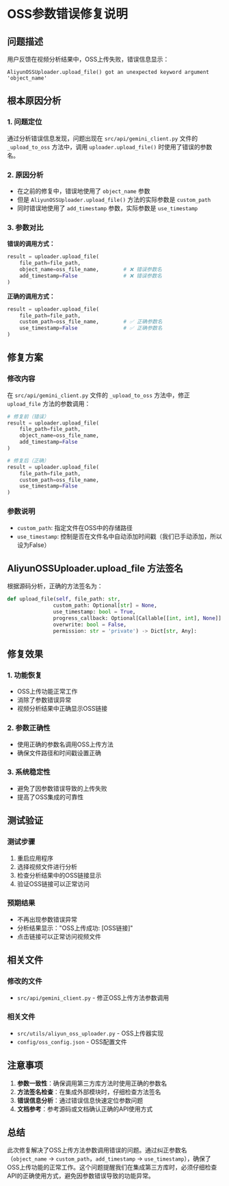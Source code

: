 # OSS参数错误修复说明

## 问题描述
用户反馈在视频分析结果中，OSS上传失败，错误信息显示：
```
AliyunOSSUploader.upload_file() got an unexpected keyword argument 'object_name'
```

## 根本原因分析

### 1. 问题定位
通过分析错误信息发现，问题出现在 `src/api/gemini_client.py` 文件的 `_upload_to_oss` 方法中，调用 `uploader.upload_file()` 时使用了错误的参数名。

### 2. 原因分析
- 在之前的修复中，错误地使用了 `object_name` 参数
- 但是 `AliyunOSSUploader.upload_file()` 方法的实际参数是 `custom_path`
- 同时错误地使用了 `add_timestamp` 参数，实际参数是 `use_timestamp`

### 3. 参数对比
**错误的调用方式：**
```python
result = uploader.upload_file(
    file_path=file_path,
    object_name=oss_file_name,        # ❌ 错误参数名
    add_timestamp=False               # ❌ 错误参数名
)
```

**正确的调用方式：**
```python
result = uploader.upload_file(
    file_path=file_path,
    custom_path=oss_file_name,        # ✅ 正确参数名
    use_timestamp=False               # ✅ 正确参数名
)
```

## 修复方案

### 修改内容
在 `src/api/gemini_client.py` 文件的 `_upload_to_oss` 方法中，修正 `upload_file` 方法的参数调用：

```python
# 修复前（错误）
result = uploader.upload_file(
    file_path=file_path,
    object_name=oss_file_name,
    add_timestamp=False
)

# 修复后（正确）
result = uploader.upload_file(
    file_path=file_path,
    custom_path=oss_file_name,
    use_timestamp=False
)
```

### 参数说明
- `custom_path`: 指定文件在OSS中的存储路径
- `use_timestamp`: 控制是否在文件名中自动添加时间戳（我们已手动添加，所以设为False）

## AliyunOSSUploader.upload_file 方法签名

根据源码分析，正确的方法签名为：
```python
def upload_file(self, file_path: str, 
               custom_path: Optional[str] = None,
               use_timestamp: bool = True,
               progress_callback: Optional[Callable[[int, int], None]] = None,
               overwrite: bool = False,
               permission: str = 'private') -> Dict[str, Any]:
```

## 修复效果

### 1. 功能恢复
- OSS上传功能正常工作
- 消除了参数错误异常
- 视频分析结果中正确显示OSS链接

### 2. 参数正确性
- 使用正确的参数名调用OSS上传方法
- 确保文件路径和时间戳设置正确

### 3. 系统稳定性
- 避免了因参数错误导致的上传失败
- 提高了OSS集成的可靠性

## 测试验证

### 测试步骤
1. 重启应用程序
2. 选择视频文件进行分析
3. 检查分析结果中的OSS链接显示
4. 验证OSS链接可以正常访问

### 预期结果
- 不再出现参数错误异常
- 分析结果显示："OSS上传成功: [OSS链接]"
- 点击链接可以正常访问视频文件

## 相关文件

### 修改的文件
- `src/api/gemini_client.py` - 修正OSS上传方法参数调用

### 相关文件
- `src/utils/aliyun_oss_uploader.py` - OSS上传器实现
- `config/oss_config.json` - OSS配置文件

## 注意事项

1. **参数一致性**：确保调用第三方库方法时使用正确的参数名
2. **方法签名检查**：在集成外部模块时，仔细检查方法签名
3. **错误信息分析**：通过错误信息快速定位参数问题
4. **文档参考**：参考源码或文档确认正确的API使用方式

## 总结

此次修复解决了OSS上传方法参数调用错误的问题。通过纠正参数名（`object_name` → `custom_path`，`add_timestamp` → `use_timestamp`），确保了OSS上传功能的正常工作。这个问题提醒我们在集成第三方库时，必须仔细检查API的正确使用方式，避免因参数错误导致的功能异常。
